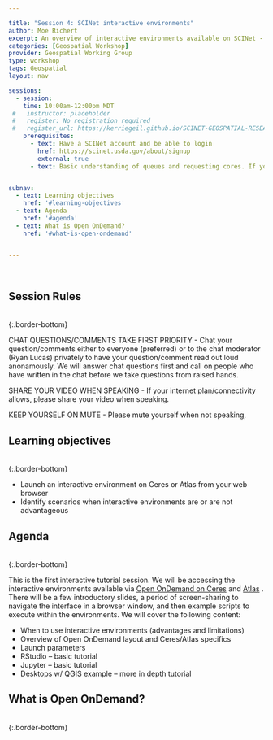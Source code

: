 ```yaml
---

title: "Session 4: SCINet interactive environments"
author: Moe Richert
excerpt: An overview of interactive environments available on SCINet - RStudio, Jupyter, etc.
categories: [Geospatial Workshop]  
provider: Geospatial Working Group
type: workshop
tags: Geospatial
layout: nav

sessions:
  - session: 
    time: 10:00am-12:00pm MDT
 #   instructor: placeholder
 #   register: No registration required
 #   register_url: https://kerriegeil.github.io/SCINET-GEOSPATIAL-RESEARCH-WG/
    prerequisites:
      - text: Have a SCINet account and be able to login 
        href: https://scinet.usda.gov/about/signup
        external: true
      - text: Basic understanding of queues and requesting cores. If you are unfamiliar with these topics, please attend Session 3 on parallel processing fundamentals.


subnav:
  - text: Learning objectives
    href: '#learning-objectives'
  - text: Agenda
    href: '#agenda'
  - text: What is Open OnDemand?
    href: '#what-is-open-ondemand'


---
```


<br>

## Session Rules

<br>
{:.border-bottom}

CHAT QUESTIONS/COMMENTS TAKE FIRST PRIORITY - Chat your question/comments either to everyone (preferred) or to the chat moderator (Ryan Lucas) privately to have your question/comment read out loud anonamously. We will answer chat questions first and call on people who have written in the chat before we take questions from raised hands.

SHARE YOUR VIDEO WHEN SPEAKING - If your internet plan/connectivity allows, please share your video when speaking.

KEEP YOURSELF ON MUTE - Please mute yourself when not speaking,

## Learning objectives
<br>
{:.border-bottom}

* Launch an interactive environment on Ceres or Atlas from your web browser
* Identify scenarios when interactive environments are or are not advantageous

## Agenda
<br>
{:.border-bottom}

This is the first interactive tutorial session. We will be accessing the interactive environments available via [Open OnDemand on Ceres](https://ceres-ood.scinet.usda.gov/) and [Atlas](https://atlas-ood.hpc.msstate.edu/) . There will be a few introductory slides, a period of screen-sharing to navigate the interface in a browser window, and then example scripts to execute within the environments.  We will cover the following content:

* When to use interactive environments (advantages and limitations) 
* Overview of Open OnDemand layout and Ceres/Atlas specifics
* Launch parameters 
* RStudio – basic tutorial
* Jupyter – basic tutorial
* Desktops w/ QGIS example – more in depth tutorial

## What is Open OnDemand?
<br>
{:.border-bottom}

<br>